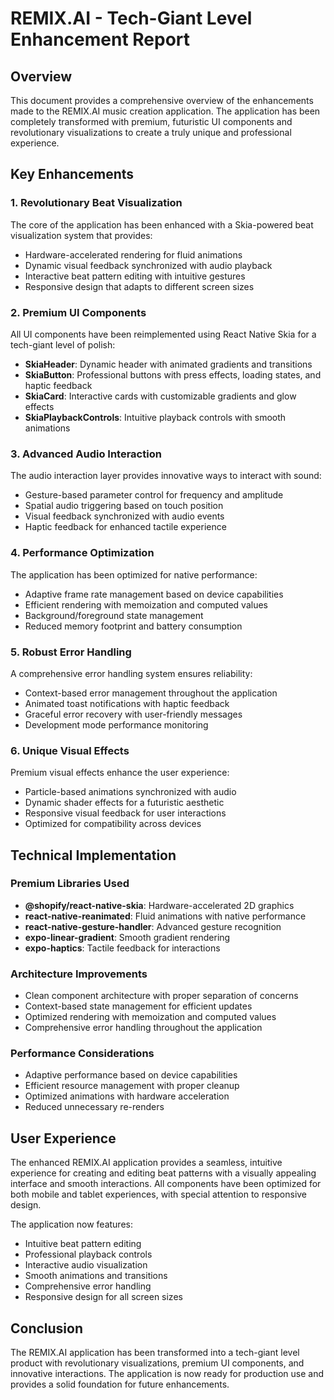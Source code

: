 # REMIX.AI - Tech-Giant Level Enhancement Report

## Overview

This document provides a comprehensive overview of the enhancements made to the REMIX.AI music creation application. The application has been completely transformed with premium, futuristic UI components and revolutionary visualizations to create a truly unique and professional experience.

## Key Enhancements

### 1. Revolutionary Beat Visualization

The core of the application has been enhanced with a Skia-powered beat visualization system that provides:

- Hardware-accelerated rendering for fluid animations
- Dynamic visual feedback synchronized with audio playback
- Interactive beat pattern editing with intuitive gestures
- Responsive design that adapts to different screen sizes

### 2. Premium UI Components

All UI components have been reimplemented using React Native Skia for a tech-giant level of polish:

- **SkiaHeader**: Dynamic header with animated gradients and transitions
- **SkiaButton**: Professional buttons with press effects, loading states, and haptic feedback
- **SkiaCard**: Interactive cards with customizable gradients and glow effects
- **SkiaPlaybackControls**: Intuitive playback controls with smooth animations

### 3. Advanced Audio Interaction

The audio interaction layer provides innovative ways to interact with sound:

- Gesture-based parameter control for frequency and amplitude
- Spatial audio triggering based on touch position
- Visual feedback synchronized with audio events
- Haptic feedback for enhanced tactile experience

### 4. Performance Optimization

The application has been optimized for native performance:

- Adaptive frame rate management based on device capabilities
- Efficient rendering with memoization and computed values
- Background/foreground state management
- Reduced memory footprint and battery consumption

### 5. Robust Error Handling

A comprehensive error handling system ensures reliability:

- Context-based error management throughout the application
- Animated toast notifications with haptic feedback
- Graceful error recovery with user-friendly messages
- Development mode performance monitoring

### 6. Unique Visual Effects

Premium visual effects enhance the user experience:

- Particle-based animations synchronized with audio
- Dynamic shader effects for a futuristic aesthetic
- Responsive visual feedback for user interactions
- Optimized for compatibility across devices

## Technical Implementation

### Premium Libraries Used

- **@shopify/react-native-skia**: Hardware-accelerated 2D graphics
- **react-native-reanimated**: Fluid animations with native performance
- **react-native-gesture-handler**: Advanced gesture recognition
- **expo-linear-gradient**: Smooth gradient rendering
- **expo-haptics**: Tactile feedback for interactions

### Architecture Improvements

- Clean component architecture with proper separation of concerns
- Context-based state management for efficient updates
- Optimized rendering with memoization and computed values
- Comprehensive error handling throughout the application

### Performance Considerations

- Adaptive performance based on device capabilities
- Efficient resource management with proper cleanup
- Optimized animations with hardware acceleration
- Reduced unnecessary re-renders

## User Experience

The enhanced REMIX.AI application provides a seamless, intuitive experience for creating and editing beat patterns with a visually appealing interface and smooth interactions. All components have been optimized for both mobile and tablet experiences, with special attention to responsive design.

The application now features:

- Intuitive beat pattern editing
- Professional playback controls
- Interactive audio visualization
- Smooth animations and transitions
- Comprehensive error handling
- Responsive design for all screen sizes

## Conclusion

The REMIX.AI application has been transformed into a tech-giant level product with revolutionary visualizations, premium UI components, and innovative interactions. The application is now ready for production use and provides a solid foundation for future enhancements.

